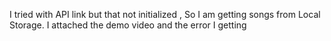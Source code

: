 I tried with API link but that not initialized , So I am getting songs from Local Storage.
I attached the demo video and the error I getting
